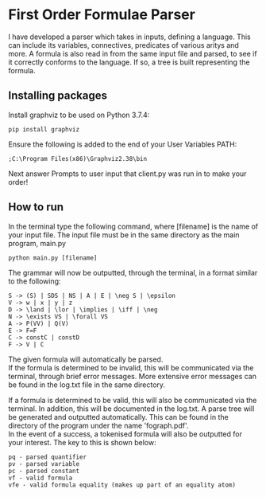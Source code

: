 # First Order Formulae Parser
I have developed a parser which takes in inputs, defining a language. This can include
its variables, connectives, predicates of various aritys and more. A formula is also read in
from the same input file and parsed, to see if it correctly conforms to the language. If so, a 
tree is built representing the formula.



## Installing packages

Install graphviz to be used on Python 3.7.4:

```
pip install graphviz
```
Ensure the following is added to the end of your User Variables PATH:


```
;C:\Program Files(x86)\Graphviz2.38\bin
```

Next answer Prompts to user input that client.py was run in to make your order!

## How to run

In the terminal type the following command, where [filename] is the name of your
input file. The input file must be in the same directory as the main program, main.py

```
python main.py [filename]
```
The grammar will now be outputted, through the terminal, in a format similar to the following:

```
S -> (S) | SDS | NS | A | E | \neg S | \epsilon
V -> w | x | y | z
D -> \land | \lor | \implies | \iff | \neg
N -> \exists VS | \forall VS
A -> P(VV) | Q(V)
E -> F=F
C -> constC | constD
F -> V | C
```

The given formula will automatically be parsed.  
If the formula is determined to be invalid, this will be communicated via the
terminal, through brief error messages. More extensive error messages can be found in the log.txt file
in the same directory.  
  
If a formula is determined to be valid, this will also be communicated via the terminal. In addition, this will
be documented in the log.txt. A parse tree will be generated and outputted automatically. This can be found in the 
directory of the program under the name 'fograph.pdf'.  
In the event of a success, a tokenised formula will also be outputted for your interest.
The key to this is shown below:
```
pq - parsed quantifier
pv - parsed variable
pc - parsed constant
vf - valid formula
vfe - valid formula equality (makes up part of an equality atom)
```